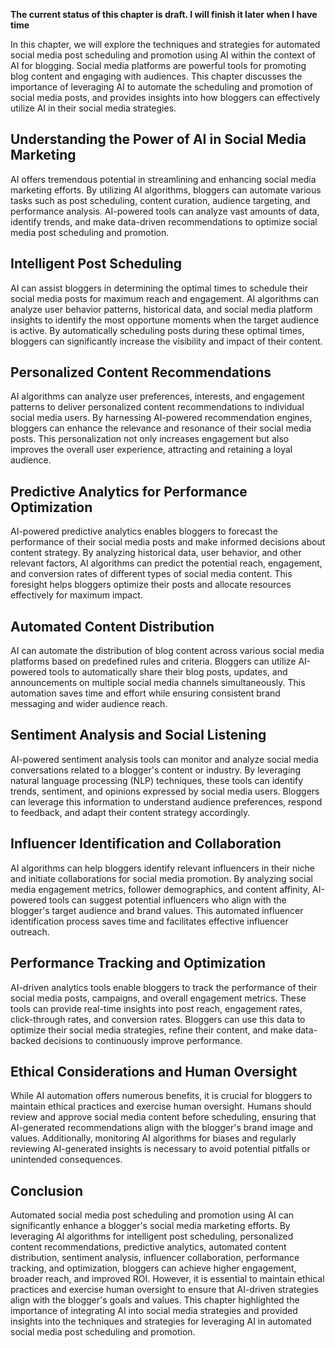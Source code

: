 **The current status of this chapter is draft. I will finish it later when I have time**

In this chapter, we will explore the techniques and strategies for automated social media post scheduling and promotion using AI within the context of AI for blogging. Social media platforms are powerful tools for promoting blog content and engaging with audiences. This chapter discusses the importance of leveraging AI to automate the scheduling and promotion of social media posts, and provides insights into how bloggers can effectively utilize AI in their social media strategies.

Understanding the Power of AI in Social Media Marketing
-------------------------------------------------------

AI offers tremendous potential in streamlining and enhancing social media marketing efforts. By utilizing AI algorithms, bloggers can automate various tasks such as post scheduling, content curation, audience targeting, and performance analysis. AI-powered tools can analyze vast amounts of data, identify trends, and make data-driven recommendations to optimize social media post scheduling and promotion.

Intelligent Post Scheduling
---------------------------

AI can assist bloggers in determining the optimal times to schedule their social media posts for maximum reach and engagement. AI algorithms can analyze user behavior patterns, historical data, and social media platform insights to identify the most opportune moments when the target audience is active. By automatically scheduling posts during these optimal times, bloggers can significantly increase the visibility and impact of their content.

Personalized Content Recommendations
------------------------------------

AI algorithms can analyze user preferences, interests, and engagement patterns to deliver personalized content recommendations to individual social media users. By harnessing AI-powered recommendation engines, bloggers can enhance the relevance and resonance of their social media posts. This personalization not only increases engagement but also improves the overall user experience, attracting and retaining a loyal audience.

Predictive Analytics for Performance Optimization
-------------------------------------------------

AI-powered predictive analytics enables bloggers to forecast the performance of their social media posts and make informed decisions about content strategy. By analyzing historical data, user behavior, and other relevant factors, AI algorithms can predict the potential reach, engagement, and conversion rates of different types of social media content. This foresight helps bloggers optimize their posts and allocate resources effectively for maximum impact.

Automated Content Distribution
------------------------------

AI can automate the distribution of blog content across various social media platforms based on predefined rules and criteria. Bloggers can utilize AI-powered tools to automatically share their blog posts, updates, and announcements on multiple social media channels simultaneously. This automation saves time and effort while ensuring consistent brand messaging and wider audience reach.

Sentiment Analysis and Social Listening
---------------------------------------

AI-powered sentiment analysis tools can monitor and analyze social media conversations related to a blogger's content or industry. By leveraging natural language processing (NLP) techniques, these tools can identify trends, sentiment, and opinions expressed by social media users. Bloggers can leverage this information to understand audience preferences, respond to feedback, and adapt their content strategy accordingly.

Influencer Identification and Collaboration
-------------------------------------------

AI algorithms can help bloggers identify relevant influencers in their niche and initiate collaborations for social media promotion. By analyzing social media engagement metrics, follower demographics, and content affinity, AI-powered tools can suggest potential influencers who align with the blogger's target audience and brand values. This automated influencer identification process saves time and facilitates effective influencer outreach.

Performance Tracking and Optimization
-------------------------------------

AI-driven analytics tools enable bloggers to track the performance of their social media posts, campaigns, and overall engagement metrics. These tools can provide real-time insights into post reach, engagement rates, click-through rates, and conversion rates. Bloggers can use this data to optimize their social media strategies, refine their content, and make data-backed decisions to continuously improve performance.

Ethical Considerations and Human Oversight
------------------------------------------

While AI automation offers numerous benefits, it is crucial for bloggers to maintain ethical practices and exercise human oversight. Humans should review and approve social media content before scheduling, ensuring that AI-generated recommendations align with the blogger's brand image and values. Additionally, monitoring AI algorithms for biases and regularly reviewing AI-generated insights is necessary to avoid potential pitfalls or unintended consequences.

Conclusion
----------

Automated social media post scheduling and promotion using AI can significantly enhance a blogger's social media marketing efforts. By leveraging AI algorithms for intelligent post scheduling, personalized content recommendations, predictive analytics, automated content distribution, sentiment analysis, influencer collaboration, performance tracking, and optimization, bloggers can achieve higher engagement, broader reach, and improved ROI. However, it is essential to maintain ethical practices and exercise human oversight to ensure that AI-driven strategies align with the blogger's goals and values. This chapter highlighted the importance of integrating AI into social media strategies and provided insights into the techniques and strategies for leveraging AI in automated social media post scheduling and promotion.
